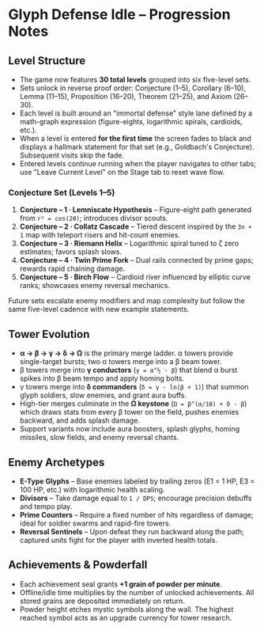 # Glyph Defense Idle – Progression Notes

## Level Structure
- The game now features **30 total levels** grouped into six five-level sets.
- Sets unlock in reverse proof order: Conjecture (1–5), Corollary (6–10), Lemma (11–15), Proposition (16–20), Theorem (21–25), and Axiom (26–30).
- Each level is built around an "immortal defense" style lane defined by a math-graph expression (figure-eights, logarithmic spirals, cardioids, etc.).
- When a level is entered **for the first time** the screen fades to black and displays a hallmark statement for that set (e.g., Goldbach's Conjecture). Subsequent visits skip the fade.
- Entered levels continue running when the player navigates to other tabs; use "Leave Current Level" on the Stage tab to reset wave flow.

### Conjecture Set (Levels 1–5)
1. **Conjecture – 1 · Lemniscate Hypothesis** – Figure-eight path generated from `r² = cos(2θ)`; introduces divisor scouts.
2. **Conjecture – 2 · Collatz Cascade** – Tiered descent inspired by the `3n + 1` map with teleport risers and hit-count enemies.
3. **Conjecture – 3 · Riemann Helix** – Logarithmic spiral tuned to ζ zero estimates; favors splash slows.
4. **Conjecture – 4 · Twin Prime Fork** – Dual rails connected by prime gaps; rewards rapid chaining damage.
5. **Conjecture – 5 · Birch Flow** – Cardioid river influenced by elliptic curve ranks; showcases enemy reversal mechanics.

Future sets escalate enemy modifiers and map complexity but follow the same five-level cadence with new example statements.

## Tower Evolution
- **α → β → γ → δ → Ω** is the primary merge ladder. α towers provide single-target bursts; two α towers merge into a β beam tower.
- β towers merge into **γ conductors** (`γ = α^½ · β`) that blend α burst spikes into β beam tempo and apply homing bolts.
- γ towers merge into **δ commanders** (`δ = γ · ln(β + 1)`) that summon glyph soldiers, slow enemies, and grant aura buffs.
- High-tier merges culminate in the **Ω keystone** (`Ω = β^(α/10) + δ · β`) which draws stats from every β tower on the field, pushes enemies backward, and adds splash damage.
- Support variants now include aura boosters, splash glyphs, homing missiles, slow fields, and enemy reversal chants.

## Enemy Archetypes
- **E-Type Glyphs** – Base enemies labeled by trailing zeros (E1 = 1 HP, E3 = 100 HP, etc.) with logarithmic health scaling.
- **Divisors** – Take damage equal to `1 / DPS`; encourage precision debuffs and tempo play.
- **Prime Counters** – Require a fixed number of hits regardless of damage; ideal for soldier swarms and rapid-fire towers.
- **Reversal Sentinels** – Upon defeat they run backward along the path; captured units fight for the player with inverted health totals.

## Achievements & Powderfall
- Each achievement seal grants **+1 grain of powder per minute**.
- Offline/idle time multiplies by the number of unlocked achievements. All stored grains are deposited immediately on return.
- Powder height etches mystic symbols along the wall. The highest reached symbol acts as an upgrade currency for tower research.
